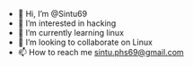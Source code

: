 - 👋 Hi, I’m @Sintu69
- 👀 I’m interested in hacking
- 🌱 I’m currently learning linux
- 💞️ I’m looking to collaborate on Linux
- 📫 How to reach me sintu.phs69@gmail.com

<!---
Sintu69/Sintu69 is a ✨ special ✨ repository because its `README.md` (this file) appears on your GitHub profile.
You can click the Preview link to take a look at your changes.
--->

